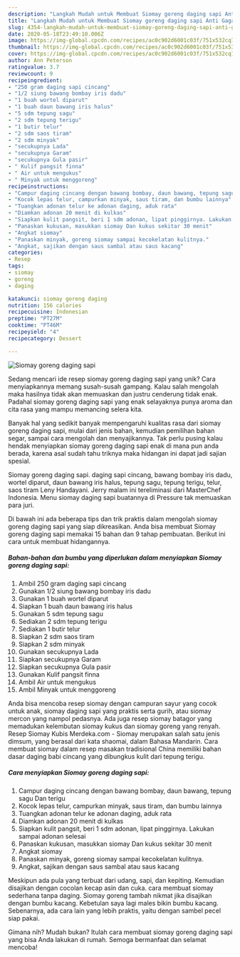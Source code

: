 ```yaml
---
description: "Langkah Mudah untuk Membuat Siomay goreng daging sapi Anti Gagal"
title: "Langkah Mudah untuk Membuat Siomay goreng daging sapi Anti Gagal"
slug: 4354-langkah-mudah-untuk-membuat-siomay-goreng-daging-sapi-anti-gagal
date: 2020-05-18T23:49:10.006Z
image: https://img-global.cpcdn.com/recipes/ac0c902d6001c03f/751x532cq70/siomay-goreng-daging-sapi-foto-resep-utama.jpg
thumbnail: https://img-global.cpcdn.com/recipes/ac0c902d6001c03f/751x532cq70/siomay-goreng-daging-sapi-foto-resep-utama.jpg
cover: https://img-global.cpcdn.com/recipes/ac0c902d6001c03f/751x532cq70/siomay-goreng-daging-sapi-foto-resep-utama.jpg
author: Ann Peterson
ratingvalue: 3.7
reviewcount: 9
recipeingredient:
- "250 gram daging sapi cincang"
- "1/2 siung bawang bombay iris dadu"
- "1 buah wortel diparut"
- "1 buah daun bawang iris halus"
- "5 sdm tepung sagu"
- "2 sdm tepung terigu"
- "1 butir telur"
- "2 sdm saos tiram"
- "2 sdm minyak"
- "secukupnya Lada"
- "secukupnya Garam"
- "secukupnya Gula pasir"
- " Kulif pangsit finna"
- " Air untuk mengukus"
- " Minyak untuk menggoreng"
recipeinstructions:
- "Campur daging cincang dengan bawang bombay, daun bawang, tepung sagu Dan terigu"
- "Kocok lepas telur, campurkan minyak, saus tiram, dan bumbu lainnya"
- "Tuangkan adonan telur ke adonan daging, aduk rata"
- "Diamkan adonan 20 menit di kulkas"
- "Siapkan kulit pangsit, beri 1 sdm adonan, lipat pinggirnya. Lakukan sampai adonan selesai"
- "Panaskan kukusan, masukkan siomay Dan kukus sekitar 30 menit"
- "Angkat siomay"
- "Panaskan minyak, goreng siomay sampai kecokelatan kulitnya."
- "Angkat, sajikan dengan saus sambal atau saus kacang"
categories:
- Resep
tags:
- siomay
- goreng
- daging

katakunci: siomay goreng daging 
nutrition: 156 calories
recipecuisine: Indonesian
preptime: "PT27M"
cooktime: "PT46M"
recipeyield: "4"
recipecategory: Dessert

---
```



![Siomay goreng daging sapi](https://img-global.cpcdn.com/recipes/ac0c902d6001c03f/751x532cq70/siomay-goreng-daging-sapi-foto-resep-utama.jpg)

Sedang mencari ide resep siomay goreng daging sapi yang unik? Cara menyiapkannya memang susah-susah gampang. Kalau salah mengolah maka hasilnya tidak akan memuaskan dan justru cenderung tidak enak. Padahal siomay goreng daging sapi yang enak selayaknya punya aroma dan cita rasa yang mampu memancing selera kita.

Banyak hal yang sedikit banyak mempengaruhi kualitas rasa dari siomay goreng daging sapi, mulai dari jenis bahan, kemudian pemilihan bahan segar, sampai cara mengolah dan menyajikannya. Tak perlu pusing kalau hendak menyiapkan siomay goreng daging sapi enak di mana pun anda berada, karena asal sudah tahu triknya maka hidangan ini dapat jadi sajian spesial.

Siomay goreng daging sapi. daging sapi cincang, bawang bombay iris dadu, wortel diparut, daun bawang iris halus, tepung sagu, tepung terigu, telur, saos tiram Leny Handayani. Jerry malam ini tereliminasi dari MasterChef Indonesia. Menu siomay daging sapi buatannya di Pressure tak memuaskan para juri.


Di bawah ini ada beberapa tips dan trik praktis dalam mengolah siomay goreng daging sapi yang siap dikreasikan. Anda bisa membuat Siomay goreng daging sapi memakai 15 bahan dan 9 tahap pembuatan. Berikut ini cara untuk membuat hidangannya.

<!--inarticleads1-->

##### Bahan-bahan dan bumbu yang diperlukan dalam menyiapkan Siomay goreng daging sapi:

1. Ambil 250 gram daging sapi cincang
1. Gunakan 1/2 siung bawang bombay iris dadu
1. Gunakan 1 buah wortel diparut
1. Siapkan 1 buah daun bawang iris halus
1. Gunakan 5 sdm tepung sagu
1. Sediakan 2 sdm tepung terigu
1. Sediakan 1 butir telur
1. Siapkan 2 sdm saos tiram
1. Siapkan 2 sdm minyak
1. Gunakan secukupnya Lada
1. Siapkan secukupnya Garam
1. Siapkan secukupnya Gula pasir
1. Gunakan  Kulif pangsit finna
1. Ambil  Air untuk mengukus
1. Ambil  Minyak untuk menggoreng


Anda bisa mencoba resep siomay dengan campuran sayur yang cocok untuk anak, siomay daging sapi yang praktis serta gurih, atau siomay mercon yang nampol pedasnya. Ada juga resep siomay batagor yang memadukan kelembutan siomay kukus dan siomay goreng yang renyah. Resep Siomay Kubis Merdeka.com - Siomay merupakan salah satu jenis dimsum, yang berasal dari kata shaomai, dalam Bahasa Mandarin. Cara membuat siomay dalam resep masakan tradisional China memiliki bahan dasar daging babi cincang yang dibungkus kulit dari tepung terigu. 

<!--inarticleads2-->

##### Cara menyiapkan Siomay goreng daging sapi:

1. Campur daging cincang dengan bawang bombay, daun bawang, tepung sagu Dan terigu
1. Kocok lepas telur, campurkan minyak, saus tiram, dan bumbu lainnya
1. Tuangkan adonan telur ke adonan daging, aduk rata
1. Diamkan adonan 20 menit di kulkas
1. Siapkan kulit pangsit, beri 1 sdm adonan, lipat pinggirnya. Lakukan sampai adonan selesai
1. Panaskan kukusan, masukkan siomay Dan kukus sekitar 30 menit
1. Angkat siomay
1. Panaskan minyak, goreng siomay sampai kecokelatan kulitnya.
1. Angkat, sajikan dengan saus sambal atau saus kacang


Meskipun ada pula yang terbuat dari udang, sapi, dan kepiting. Kemudian disajikan dengan cocolan kecap asin dan cuka. cara membuat siomay sederhana tanpa daging. Siomay goreng tambah nikmat jika disajikan dengan bumbu kacang. Kebetulan saya lagi males bikin bumbu kacang. Sebenarnya, ada cara lain yang lebih praktis, yaitu dengan sambel pecel siap pakai. 

Gimana nih? Mudah bukan? Itulah cara membuat siomay goreng daging sapi yang bisa Anda lakukan di rumah. Semoga bermanfaat dan selamat mencoba!
